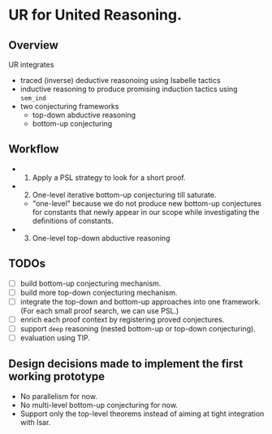 # UR for United Reasoning.

## Overview

UR integrates
- traced (inverse) deductive reasonoing using Isabelle tactics
- inductive reasoning to produce promising induction tactics using `sem_ind`
- two conjecturing frameworks
   - top-down abductive reasoning
   - bottom-up conjecturing

## Workflow

- 1. Apply a PSL strategy to look for a short proof.
- 2. One-level iterative bottom-up conjecturing till saturate.
   - "one-level" because we do not produce new bottom-up conjectures for constants that newly appear in our scope while investigating the definitions of constants.
- 3. One-level top-down abductive reasoning

## TODOs

- [ ] build bottom-up conjecturing mechanism.
- [ ] build more top-down conjecturing mechanism.
- [ ] integrate the top-down and bottom-up approaches into one framework. (For each small proof search, we can use PSL.)
- [ ] enrich each proof context by registering proved conjectures.
- [ ] support `deep` reasoning (nested bottom-up or top-down conjecturing).
- [ ] evaluation using TIP.

## Design decisions made to implement the first working prototype
- No parallelism for now.
- No multi-level bottom-up conjecturing for now.
- Support only the top-level theorems instead of aiming at tight integration with Isar.

